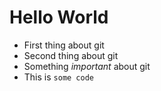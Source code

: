 # Hello World

- First thing about git
- Second thing about git
- Something *important* about git
- This is `some code`
